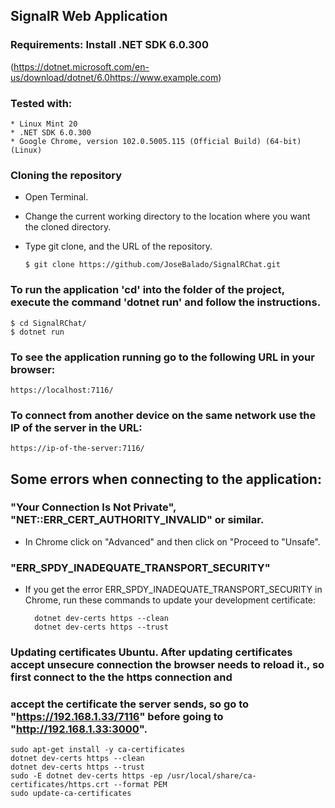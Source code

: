 ## SignalR Web Application
### Requirements: Install .NET SDK 6.0.300
(https://dotnet.microsoft.com/en-us/download/dotnet/6.0https://www.example.com)

### Tested with:
    * Linux Mint 20
    * .NET SDK 6.0.300
    * Google Chrome, version 102.0.5005.115 (Official Build) (64-bit) (Linux)


### Cloning the repository
* Open Terminal.
* Change the current working directory to the location where you want the cloned directory.
* Type git clone, and the URL of the repository.

      $ git clone https://github.com/JoseBalado/SignalRChat.git


### To run the application 'cd' into the folder of the project, execute the command 'dotnet run' and follow the instructions.

    $ cd SignalRChat/
    $ dotnet run


### To see the application running go to the following URL in your browser:

    https://localhost:7116/

### To connect from another device on the same network use the IP of the server in the URL:

    https://ip-of-the-server:7116/
## Some errors when connecting to the application:

### "Your Connection Is Not Private", "NET::ERR_CERT_AUTHORITY_INVALID" or similar.
* In Chrome click on "Advanced" and then click on "Proceed to "Unsafe".

### "ERR_SPDY_INADEQUATE_TRANSPORT_SECURITY"
* If you get the error ERR_SPDY_INADEQUATE_TRANSPORT_SECURITY in Chrome, run these commands to update your development certificate:

        dotnet dev-certs https --clean
        dotnet dev-certs https --trust

### Updating certificates Ubuntu. After updating certificates accept unsecure  connection the browser needs to reload it., so first connect to the the https connection and
### accept the certificate the server sends, so go to "https://192.168.1.33/7116" before going to "http://192.168.1.33:3000".
    sudo apt-get install -y ca-certificates
    dotnet dev-certs https --clean
    dotnet dev-certs https --trust
    sudo -E dotnet dev-certs https -ep /usr/local/share/ca-certificates/https.crt --format PEM
    sudo update-ca-certificates
